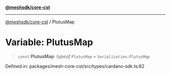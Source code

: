 [**@meshsdk/core-cst**](../README.md)

***

[@meshsdk/core-cst](../globals.md) / PlutusMap

# Variable: PlutusMap

> `const` **PlutusMap**: *typeof* `PlutusMap` = `Serialization.PlutusMap`

Defined in: packages/mesh-core-cst/src/types/cardano-sdk.ts:62
